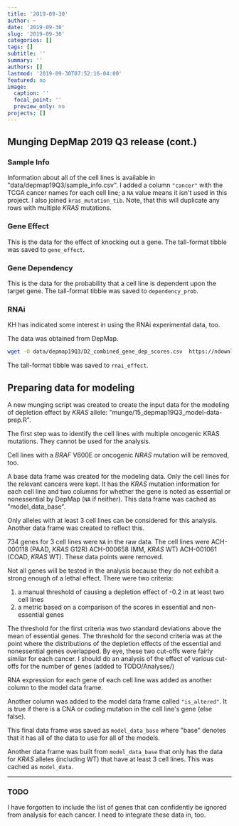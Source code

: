 ```yaml
---
title: '2019-09-30'
author: ~
date: '2019-09-30'
slug: '2019-09-30'
categories: []
tags: []
subtitle: ''
summary: ''
authors: []
lastmod: '2019-09-30T07:52:16-04:00'
featured: no
image:
  caption: ''
  focal_point: ''
  preview_only: no
projects: []
---
```


## Munging DepMap 2019 Q3 release (cont.)

### Sample Info

Information about all of the cell lines is available in "data/depmap19Q3/sample_info.csv". I added a column `"cancer"` with the TCGA cancer names for each cell line; a `NA` value means it isn't used in this project.
I also joined `kras_mutation_tib`.
Note, that this will duplicate any rows with multiple *KRAS* mutations.

### Gene Effect

This is the data for the effect of knocking out a gene.
The tall-format tibble was saved to `gene_effect`.

### Gene Dependency

This is the data for the probability that a cell line is dependent upon the target gene.
The tall-format tibble was saved to `dependency_prob`.

### RNAi 

KH has indicated some interest in using the RNAi experimental data, too.

The data was obtained from DepMap.

```bash
wget -O data/depmap19Q3/D2_combined_gene_dep_scores.csv  https://ndownloader.figshare.com/files/13515395
```

The tall-format tibble was saved to `rnai_effect`.


## Preparing data for modeling

A new munging script was created to create the input data for the modeling of depletion effect by *KRAS* allele: "munge/15_depmap19Q3_model-data-prep.R".

The first step was to identify the cell lines with multiple oncogenic KRAS mutations. 
They cannot be used for the analysis.

Cell lines with a *BRAF* V600E or oncogenic *NRAS* mutation will be removed, too.

A base data frame was created for the modeling data.
Only the cell lines for the relevant cancers were kept.
It has the *KRAS* mutation information for each cell line and two columns for whether the gene is noted as essential or nonessential by DepMap (`NA` if neither).
This data frame was cached as "model_data_base".

Only alleles with at least 3 cell lines can be considered for this analysis.
Another data frame was created to reflect this.

734 genes for 3 cell lines were `NA` in the raw data.
The cell lines were ACH-000118 (PAAD, *KRAS* G12R) ACH-000658 (MM, *KRAS* WT) ACH-001061 (COAD, *KRAS* WT).
These data points were removed.

Not all genes will be tested in the analysis because they do not exhibit a strong enough of a lethal effect.
There were two criteria:

1. a manual threshold of causing a depletion effect of -0.2 in at least two cell lines
2. a metric based on a comparison of the scores in essential and non-essential genes

The threshold for the first criteria was two standard deviations above the mean of essential genes.
The threshold for the second criteria was at the point where the distributions of the depletion effects of the essential and nonessential genes overlapped.
By eye, these two cut-offs were fairly similar for each cancer.
I should do an analysis of the effect of various cut-offs for the number of genes (added to TODO/Analyses/)

RNA expression for each gene of each cell line was added as another column to the model data frame.

Another column was added to the model data frame called `"is_altered"`. It is true if there is a CNA or coding mutation in the cell line's gene (else false).

This final data frame was saved as `model_data_base` where "base" denotes that it has all of the data to use for all of the models.

Another data frame was built from `model_data_base` that only has the data for *KRAS* alleles (including WT) that have at least 3 cell lines.
This was cached as `model_data`.

---

### TODO

I have forgotten to include the list of genes that can confidently be ignored from analysis for each cancer.
I need to integrate these data in, too.

